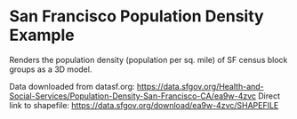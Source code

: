 San Francisco Population Density Example
========================================
Renders the population density (population per sq. mile) of SF census block groups as a 3D model.

Data downloaded from datasf.org: https://data.sfgov.org/Health-and-Social-Services/Population-Density-San-Francisco-CA/ea9w-4zvc
Direct link to shapefile: https://data.sfgov.org/download/ea9w-4zvc/SHAPEFILE